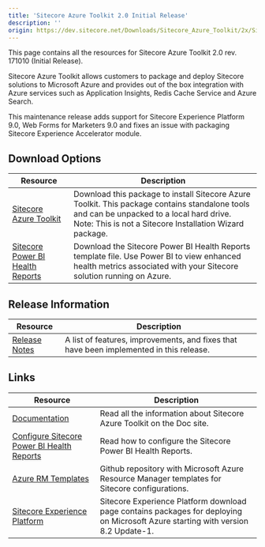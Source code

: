 ```yaml
---
title: 'Sitecore Azure Toolkit 2.0 Initial Release'
description: ''
origin: https://dev.sitecore.net/Downloads/Sitecore_Azure_Toolkit/2x/Sitecore_Azure_Toolkit_200.aspx
---
```


This page contains all the resources for Sitecore Azure Toolkit 2.0 rev. 171010 (Initial Release).

Sitecore Azure Toolkit allows customers to package and deploy Sitecore solutions to Microsoft Azure and provides out of the box integration with Azure services such as Application Insights, Redis Cache Service and Azure Search.

This maintenance release adds support for Sitecore Experience Platform 9.0, Web Forms for Marketers 9.0 and fixes an issue with packaging Sitecore Experience Accelerator module.

## Download Options

| Resource                                                                                                                                                                                             | Description                                                                                                                                                                                          |
| ---------------------------------------------------------------------------------------------------------------------------------------------------------------------------------------------------- | ---------------------------------------------------------------------------------------------------------------------------------------------------------------------------------------------------- |
| [Sitecore Azure Toolkit](https://scdp.blob.core.windows.net/downloads/Sitecore%20Azure%20Toolkit/2x/Sitecore%20Azure%20Toolkit%20200/Secure/Sitecore%20Azure%20Toolkit%202.0.0%20rev.171010.zip)     | Download this package to install Sitecore Azure Toolkit. This package contains standalone tools and can be unpacked to a local hard drive. Note: This is not a Sitecore Installation Wizard package. |
| [Sitecore Power BI Health Reports](https://scdp.blob.core.windows.net/downloads/Sitecore%20Azure%20Toolkit/2x/Sitecore%20Azure%20Toolkit%20200/Secure/Sitecore%20Power%20BI%20Health%20Reports.pbit) | Download the Sitecore Power BI Health Reports template file. Use Power BI to view enhanced health metrics associated with your Sitecore solution running on Azure.                                   |

## Release Information

| Resource                                                                                       | Description                                                                             |
| ---------------------------------------------------------------------------------------------- | --------------------------------------------------------------------------------------- |
| [Release Notes](/downloads/Sitecore_Azure_Toolkit/2x/Sitecore_Azure_Toolkit_200/Release_Notes) | A list of features, improvements, and fixes that have been implemented in this release. |

## Links

| Resource                                                                                                                                                                                                                  | Description                                                                                                                       |
| ------------------------------------------------------------------------------------------------------------------------------------------------------------------------------------------------------------------------- | --------------------------------------------------------------------------------------------------------------------------------- |
| [Documentation](https://doc.sitecore.net:443/en/Products/Cloud/82/Working_with_Sitecore_Azure)                                                                                                                            | Read all the information about Sitecore Azure Toolkit on the Doc site.                                                            |
| [Configure Sitecore Power BI Health Reports](https://doc.sitecore.net:443/en/Products/Sitecore_Experience_Platform/901/Setting_up_and_maintaining/Sitecore_on_Azure/Analytics/Configure_Sitecore_Power_BI_Health_Reports) | Read how to configure the Sitecore Power BI Health Reports.                                                                       |
| [Azure RM Templates](https://github.com/Sitecore/Sitecore-Azure-Quickstart-Templates)                                                                                                                                     | Github repository with Microsoft Azure Resource Manager templates for Sitecore configurations.                                    |
| [Sitecore Experience Platform](/downloads/Sitecore_Experience_Platform)                                                                                                                                                   | Sitecore Experience Platform download page contains packages for deploying on Microsoft Azure starting with version 8.2 Update-1. |
